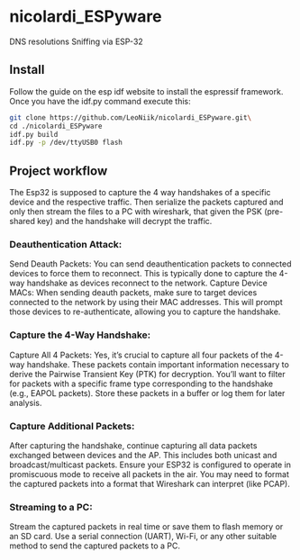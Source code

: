 # nicolardi_ESPyware
DNS resolutions Sniffing via ESP-32

## Install 

Follow the guide on the esp idf website to install the espressif framework.
Once you have the idf.py command execute this:

```bash
git clone https://github.com/LeoNiik/nicolardi_ESPyware.git\
cd ./nicolardi_ESPyware
idf.py build
idf.py -p /dev/ttyUSB0 flash
```

## Project workflow

The Esp32 is supposed to capture the 4 way handshakes of a specific device and the respective traffic. Then serialize the packets captured and only then stream the files
to a PC with wireshark, that given the PSK (pre-shared key) and the handshake will decrypt the traffic.

### Deauthentication Attack:

Send Deauth Packets: You can send deauthentication packets to connected devices to force them to reconnect. This is typically done to capture the 4-way handshake as devices reconnect to the network.
Capture Device MACs: When sending deauth packets, make sure to target devices connected to the network by using their MAC addresses. This will prompt those devices to re-authenticate, allowing you to capture the handshake.

### Capture the 4-Way Handshake:

Capture All 4 Packets: Yes, it’s crucial to capture all four packets of the 4-way handshake. These packets contain important information necessary to derive the Pairwise Transient Key (PTK) for decryption.
You’ll want to filter for packets with a specific frame type corresponding to the handshake (e.g., EAPOL packets).
Store these packets in a buffer or log them for later analysis.

### Capture Additional Packets:

After capturing the handshake, continue capturing all data packets exchanged between devices and the AP. This includes both unicast and broadcast/multicast packets.
Ensure your ESP32 is configured to operate in promiscuous mode to receive all packets in the air.
You may need to format the captured packets into a format that Wireshark can interpret (like PCAP).

### Streaming to a PC:

Stream the captured packets in real time or save them to flash memory or an SD card.
Use a serial connection (UART), Wi-Fi, or any other suitable method to send the captured packets to a PC.